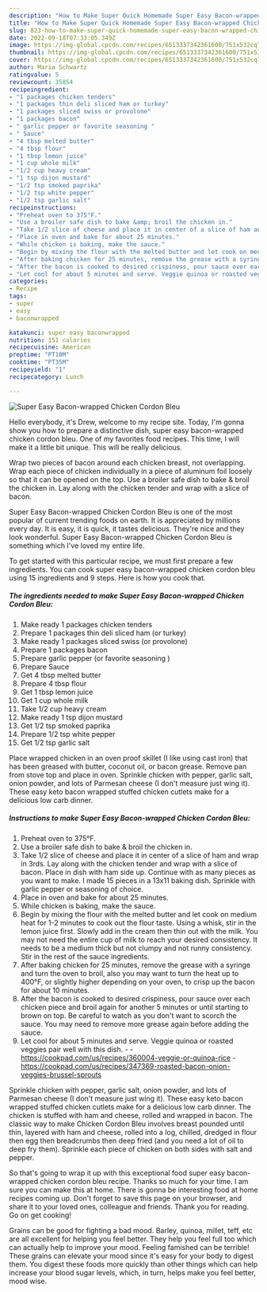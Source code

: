 ```yaml
---
description: "How to Make Super Quick Homemade Super Easy Bacon-wrapped Chicken Cordon Bleu"
title: "How to Make Super Quick Homemade Super Easy Bacon-wrapped Chicken Cordon Bleu"
slug: 823-how-to-make-super-quick-homemade-super-easy-bacon-wrapped-chicken-cordon-bleu
date: 2022-09-18T07:33:05.349Z
image: https://img-global.cpcdn.com/recipes/6513337342361600/751x532cq70/super-easy-bacon-wrapped-chicken-cordon-bleu-recipe-main-photo.jpg
thumbnail: https://img-global.cpcdn.com/recipes/6513337342361600/751x532cq70/super-easy-bacon-wrapped-chicken-cordon-bleu-recipe-main-photo.jpg
cover: https://img-global.cpcdn.com/recipes/6513337342361600/751x532cq70/super-easy-bacon-wrapped-chicken-cordon-bleu-recipe-main-photo.jpg
author: Maria Schwartz
ratingvalue: 5
reviewcount: 35854
recipeingredient:
- "1 packages chicken tenders"
- "1 packages thin deli sliced ham or turkey"
- "1 packages sliced swiss or provolone"
- "1 packages bacon"
- " garlic pepper or favorite seasoning "
- " Sauce"
- "4 tbsp melted butter"
- "4 tbsp flour"
- "1 tbsp lemon juice"
- "1 cup whole milk"
- "1/2 cup heavy cream"
- "1 tsp dijon mustard"
- "1/2 tsp smoked paprika"
- "1/2 tsp white pepper"
- "1/2 tsp garlic salt"
recipeinstructions:
- "Preheat oven to 375°F."
- "Use a broiler safe dish to bake &amp; broil the chicken in."
- "Take 1/2 slice of cheese and place it in center of a slice of ham and wrap in 3rds. Lay along with the chicken tender and wrap with a slice of bacon. Place in dish with ham side up. Continue with as many pieces as you want to make. I made 15 pieces in a 13x11 baking dish.  Sprinkle with garlic pepper or seasoning of choice."
- "Place in oven and bake for about 25 minutes."
- "While chicken is baking, make the sauce."
- "Begin by mixing the flour with the melted butter and let cook on medium heat for 1-2 minutes to cook out the flour taste. Using a whisk, stir in the lemon juice first. Slowly add in the cream then thin out with the milk. You may not need the entire cup of milk to reach your desired consistency. It needs to be a medium thick but not clumpy and not runny consistency. Stir in the rest of the sauce ingredients."
- "After baking chicken for 25 minutes, remove the grease with a syringe and turn the oven to broil, also you may want to turn the heat up to 400°F, or slightly higher depending on your oven, to crisp up the bacon for about 10 minutes."
- "After the bacon is cooked to desired crispiness, pour sauce over each chicken piece and broil again for another 5 minutes or until starting to brown on top.  Be careful to watch as you don&#39;t want to scorch the sauce.  You may need to remove more grease again before adding the sauce."
- "Let cool for about 5 minutes and serve. Veggie quinoa or roasted veggies pair well with this dish.  https://cookpad.com/us/recipes/360004-veggie-or-quinoa-rice https://cookpad.com/us/recipes/347369-roasted-bacon-onion-veggies-brussel-sprouts"
categories:
- Recipe
tags:
- super
- easy
- baconwrapped

katakunci: super easy baconwrapped 
nutrition: 151 calories
recipecuisine: American
preptime: "PT10M"
cooktime: "PT35M"
recipeyield: "1"
recipecategory: Lunch

---
```



![Super Easy Bacon-wrapped Chicken Cordon Bleu](https://img-global.cpcdn.com/recipes/6513337342361600/751x532cq70/super-easy-bacon-wrapped-chicken-cordon-bleu-recipe-main-photo.jpg)

Hello everybody, it's Drew, welcome to my recipe site. Today, I'm gonna show you how to prepare a distinctive dish, super easy bacon-wrapped chicken cordon bleu. One of my favorites food recipes. This time, I will make it a little bit unique. This will be really delicious.

Wrap two pieces of bacon around each chicken breast, not overlapping. Wrap each piece of chicken individually in a piece of aluminum foil loosely so that it can be opened on the top. Use a broiler safe dish to bake &amp; broil the chicken in. Lay along with the chicken tender and wrap with a slice of bacon.

Super Easy Bacon-wrapped Chicken Cordon Bleu is one of the most popular of current trending foods on earth. It is appreciated by millions every day. It is easy, it is quick, it tastes delicious. They're nice and they look wonderful. Super Easy Bacon-wrapped Chicken Cordon Bleu is something which I've loved my entire life.


To get started with this particular recipe, we must first prepare a few ingredients. You can cook super easy bacon-wrapped chicken cordon bleu using 15 ingredients and 9 steps. Here is how you cook that.

<!--inarticleads1-->

##### The ingredients needed to make Super Easy Bacon-wrapped Chicken Cordon Bleu:

1. Make ready 1 packages chicken tenders
1. Prepare 1 packages thin deli sliced ham (or turkey)
1. Make ready 1 packages sliced swiss (or provolone)
1. Prepare 1 packages bacon
1. Prepare  garlic pepper (or favorite seasoning )
1. Prepare  Sauce
1. Get 4 tbsp melted butter
1. Prepare 4 tbsp flour
1. Get 1 tbsp lemon juice
1. Get 1 cup whole milk
1. Take 1/2 cup heavy cream
1. Make ready 1 tsp dijon mustard
1. Get 1/2 tsp smoked paprika
1. Prepare 1/2 tsp white pepper
1. Get 1/2 tsp garlic salt


Place wrapped chicken in an oven proof skillet (I like using cast iron) that has been greased with butter, coconut oil, or bacon grease. Remove pan from stove top and place in oven. Sprinkle chicken with pepper, garlic salt, onion powder, and lots of Parmesan cheese (I don&#39;t measure just wing it). These easy keto bacon wrapped stuffed chicken cutlets make for a delicious low carb dinner. 

<!--inarticleads2-->

##### Instructions to make Super Easy Bacon-wrapped Chicken Cordon Bleu:

1. Preheat oven to 375°F.
1. Use a broiler safe dish to bake &amp; broil the chicken in.
1. Take 1/2 slice of cheese and place it in center of a slice of ham and wrap in 3rds. Lay along with the chicken tender and wrap with a slice of bacon. Place in dish with ham side up. Continue with as many pieces as you want to make. I made 15 pieces in a 13x11 baking dish.  Sprinkle with garlic pepper or seasoning of choice.
1. Place in oven and bake for about 25 minutes.
1. While chicken is baking, make the sauce.
1. Begin by mixing the flour with the melted butter and let cook on medium heat for 1-2 minutes to cook out the flour taste. Using a whisk, stir in the lemon juice first. Slowly add in the cream then thin out with the milk. You may not need the entire cup of milk to reach your desired consistency. It needs to be a medium thick but not clumpy and not runny consistency. Stir in the rest of the sauce ingredients.
1. After baking chicken for 25 minutes, remove the grease with a syringe and turn the oven to broil, also you may want to turn the heat up to 400°F, or slightly higher depending on your oven, to crisp up the bacon for about 10 minutes.
1. After the bacon is cooked to desired crispiness, pour sauce over each chicken piece and broil again for another 5 minutes or until starting to brown on top.  Be careful to watch as you don&#39;t want to scorch the sauce.  You may need to remove more grease again before adding the sauce.
1. Let cool for about 5 minutes and serve. Veggie quinoa or roasted veggies pair well with this dish. -  - https://cookpad.com/us/recipes/360004-veggie-or-quinoa-rice - https://cookpad.com/us/recipes/347369-roasted-bacon-onion-veggies-brussel-sprouts


Sprinkle chicken with pepper, garlic salt, onion powder, and lots of Parmesan cheese (I don&#39;t measure just wing it). These easy keto bacon wrapped stuffed chicken cutlets make for a delicious low carb dinner. The chicken is stuffed with ham and cheese, rolled and wrapped in bacon. The classic way to make Chicken Cordon Bleu involves breast pounded until thin, layered with ham and cheese, rolled into a log, chilled, dredged in flour then egg then breadcrumbs then deep fried (and you need a lot of oil to deep fry them). Sprinkle each piece of chicken on both sides with salt and pepper. 

So that's going to wrap it up with this exceptional food super easy bacon-wrapped chicken cordon bleu recipe. Thanks so much for your time. I am sure you can make this at home. There is gonna be interesting food at home recipes coming up. Don't forget to save this page on your browser, and share it to your loved ones, colleague and friends. Thank you for reading. Go on get cooking!

Grains can be good for fighting a bad mood. Barley, quinoa, millet, teff, etc are all excellent for helping you feel better. They help you feel full too which can actually help to improve your mood. Feeling famished can be terrible! These grains can elevate your mood since it's easy for your body to digest them. You digest these foods more quickly than other things which can help increase your blood sugar levels, which, in turn, helps make you feel better, mood wise.
